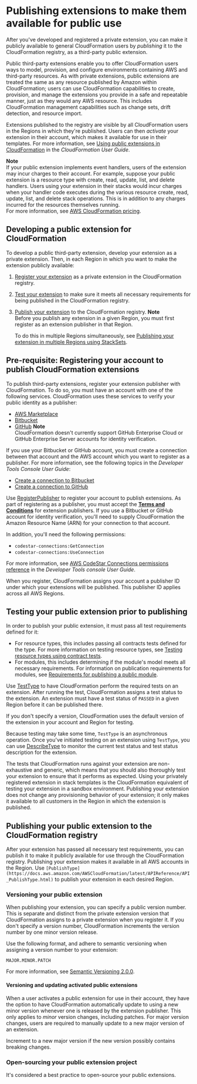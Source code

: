 # Publishing extensions to make them available for public use<a name="publish-extension"></a>

After you've developed and registered a private extension, you can make it publicly available to general CloudFormation users by *publishing* it to the CloudFormation registry, as a third\-party public extension\.

Public third\-party extensions enable you to offer CloudFormation users ways to model, provision, and configure environments containing AWS and third\-party resources\. As with private extensions, public extensions are treated the same as any resource published by Amazon within CloudFormation; users can use CloudFormation capabilities to create, provision, and manage the extensions you provide in a safe and repeatable manner, just as they would any AWS resource\. This includes CloudFormation management capabilities such as change sets, drift detection, and resource import\.

Extensions published to the registry are visible by all CloudFormation users in the Regions in which they're published\. Users can then *activate* your extension in their account, which makes it available for use in their templates\. For more information, see [Using public extensions in CloudFormation](https://docs.aws.amazon.com/AWSCloudFormation/latest/UserGuide/registry-public.html) in the *CloudFormation User Guide*\.

**Note**  
If your public extension implements event handlers, users of the extension may incur charges to their account\. For example, suppose your public extension is a resource type with create, read, update, list, and delete handlers\. Users using your extension in their stacks would incur charges when your handler code executes during the various resource create, read, update, list, and delete stack operations\. This is in addition to any charges incurred for the resources themselves running\.  
For more information, see [AWS CloudFormation pricing](https://aws.amazon.com/cloudformation/pricing/)\.

## Developing a public extension for CloudFormation<a name="publish-extension-overview"></a>

To develop a public third\-party extension, develop your extension as a private extension\. Then, in each Region in which you want to make the extension publicly available: 

1. [Register your extension](https://docs.aws.amazon.com/cloudformation-cli/latest/userguide/resource-type-register.html) as a private extension in the CloudFormation registry\.

1. [Test your extension](https://docs.aws.amazon.com/cloudformation-cli/latest/userguide/publish-extension.html#publish-extension-testing) to make sure it meets all necessary requirements for being published in the CloudFormation registry\.

1. [Publish your extension](https://docs.aws.amazon.com/cloudformation-cli/latest/userguide/publish-extension.html#publish-extension-publishing) to the CloudFormation registry\.
**Note**  
Before you publish any extension in a given Region, you must first register as an extension publisher in that Region\.

   To do this in multiple Regions simultaneously, see [Publishing your extension in multiple Regions using StackSets](publish-extension-stacksets.md)\.

## Pre\-requisite: Registering your account to publish CloudFormation extensions<a name="publish-extension-prereqs"></a>

To publish third\-party extensions, register your extension publisher with CloudFormation\. To do so, you must have an account with one of the following services\. CloudFormation uses these services to verify your public identity as a publisher:
+ [AWS Marketplace](https://aws.amazon.com/marketplace/management/tour?ref_=header_modules_sell_in_aws)
+ [Bitbucket](https://bitbucket.org/)
+ [GitHub](https://github.com/)
**Note**  
CloudFormation doesn't currently support GitHub Enterprise Cloud or GitHub Enterprise Server accounts for identity verification\.

If you use your Bitbucket or GitHub account, you must create a connection between that account and the AWS account which you want to register as a publisher\. For more information, see the following topics in the *Developer Tools Console User Guide*:
+ [Create a connection to Bitbucket](https://docs.aws.amazon.com/dtconsole/latest/userguide/connections-create-bitbucket.html)
+ [Create a connection to GitHub](https://docs.aws.amazon.com/dtconsole/latest/userguide/connections-create-github.html)

Use [RegisterPublisher](https://docs.aws.amazon.com/AWSCloudFormation/latest/APIReference/API_RegisterPublisher.html) to register your account to publish extensions\. As part of registering as a publisher, you must accept the **[Terms and Conditions](https://cloudformation-registry-documents.s3.amazonaws.com/Terms_and_Conditions_for_AWS_CloudFormation_Registry_Publishers.pdf)** for extension publishers\. If you use a Bitbucket or GitHub account for identity verification, you'll need to supply CloudFormation the Amazon Resource Name \(ARN\) for your connection to that account\.

In addition, you'll need the following permissions:
+ `codestar-connections:GetConnection`
+ `codestar-connections:UseConnection`

For more information, see [AWS CodeStar Connections permissions reference](https://docs.aws.amazon.com/dtconsole/latest/userguide/security-iam.html#permissions-reference-connections) in the *Developer Tools console User Guide*\.

When you register, CloudFormation assigns your account a publisher ID under which your extensions will be published\. This publisher ID applies across all AWS Regions\.

## Testing your public extension prior to publishing<a name="publish-extension-testing"></a>

In order to publish your public extension, it must pass all test requirements defined for it:
+ For resource types, this includes passing all contracts tests defined for the type\. For more information on testing resource types, see [Testing resource types using contract tests](https://docs.aws.amazon.com/cloudformation-cli/latest/userguide/resource-type-test.html)\.
+ For modules, this includes determining if the module's model meets all necessary requirements\. For information on publication requirements for modules, see [Requirements for publishing a public module](https://docs.aws.amazon.com/cloudformation-cli/latest/userguide/modules-structure.html#modules-structure-publishing-prereqs)\.

Use [TestType](https://docs.aws.amazon.com/AWSCloudFormation/latest/APIReference/API_TestType.html) to have CloudFormation perform the required tests on an extension\. After running the test, CloudFormation assigns a test status to the extension\. An extension must have a test status of `PASSED` in a given Region before it can be published there\.

If you don't specify a version, CloudFormation uses the default version of the extension in your account and Region for testing\.

Because testing may take some time, `TestType` is an asynchronous operation\. Once you've initiated testing on an extension using `TestType`, you can use [DescribeType](https://docs.aws.amazon.com/AWSCloudFormation/latest/APIReference/API_DescribeType.html) to monitor the current test status and test status description for the extension\.

The tests that CloudFormation runs against your extension are non\-exhaustive and generic, which means that you should also thoroughly test your extension to ensure that it performs as expected\. Using your privately registered extension in stack templates is the CloudFormation equivalent of testing your extension in a sandbox environment\. Publishing your extension does not change any provisioning behavior of your extension; it only makes it available to all customers in the Region in which the extension is published\.

## Publishing your public extension to the CloudFormation registry<a name="publish-extension-publishing"></a>

After your extension has passed all necessary test requirements, you can publish it to make it publicly available for use through the CloudFormation registry\. Publishing your extension makes it available in all AWS accounts in the Region\. Use `[PublishType](https://docs.aws.amazon.com/AWSCloudFormation/latest/APIReference/API_PublishType.html)` to publish your extension in each desired Region\.

### Versioning your public extension<a name="publish-extension-version"></a>

When publishing your extension, you can specify a public version number\. This is separate and distinct from the private extension version that CloudFormation assigns to a private extension when you register it\. If you don't specify a version number, CloudFormation increments the version number by one minor version release\.

Use the following format, and adhere to semantic versioning when assigning a version number to your extension:

`MAJOR.MINOR.PATCH`

For more information, see [Semantic Versioning 2\.0\.0](https://semver.org/)\.

#### Versioning and updating activated public extensions<a name="publish-extension-version-auto"></a>

When a user activates a public extension for use in their account, they have the option to have CloudFormation automatically update to using a new minor version whenever one is released by the extension publisher\. This only applies to *minor* version changes, including patches\. For major version changes, users are required to manually update to a new major version of an extension\.

Increment to a new major version if the new version possibly contains breaking changes\.

### Open\-sourcing your public extension project<a name="publish-extension-opensource"></a>

It's considered a best practice to open\-source your public extensions\.
